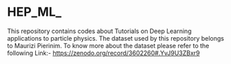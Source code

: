 # HEP_ML_
This repository contains codes about Tutorials on Deep Learning applications to particle physics. 
The dataset used by this repository belongs to Maurizi Pierinim.
To know more about the dataset please refer to the following Link:- https://zenodo.org/record/3602260#.YvJ9U3ZBxr9
